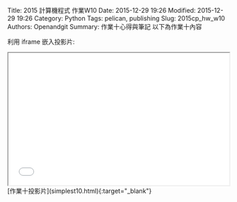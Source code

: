Title: 2015 計算機程式 作業W10
Date: 2015-12-29 19:26
Modified: 2015-12-29 19:26
Category: Python
Tags: pelican, publishing
Slug: 2015cp_hw_w10
Authors: Openandgit
Summary: 作業十心得與筆記
以下為作業十內容


利用 iframe 嵌入投影片:

<iframe src="simplest10.html" width="500" height="300"></iframe>
<br / >
[作業十投影片](simplest10.html){:target="_blank"}

